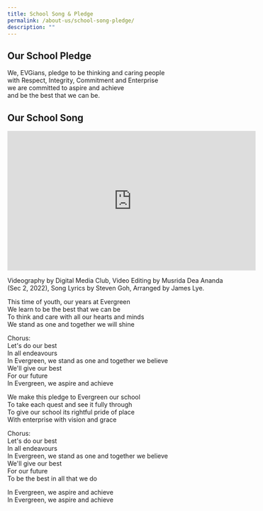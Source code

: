 ```yaml
---
title: School Song & Pledge
permalink: /about-us/school-song-pledge/
description: ""
---
```

## **Our School Pledge**  
We, EVGians, pledge&nbsp;to be thinking and caring people  
with Respect, Integrity, Commitment and Enterprise  
we are committed to aspire and achieve  
and be the best that we can be.

## **Our School Song**  
<iframe allowfullscreen="" allow="accelerometer; autoplay; clipboard-write; encrypted-media; gyroscope; picture-in-picture; web-share" frameborder="0" title="YouTube video player" src="https://www.youtube.com/embed/mEbUdUAhJTU" height="315" width="560"></iframe>

Videography by Digital Media Club, Video Editing by Musrida Dea Ananda (Sec 2, 2022), Song Lyrics by Steven Goh, Arranged by James Lye. 

This time of youth, our years at Evergreen  
We learn to be the best that we can be  
To think and care with all our hearts and minds  
We stand as one and together we will shine

Chorus:  
Let's do our best  
In all endeavours  
In Evergreen, we stand as one and together we believe  
We'll give our best  
For our future  
In Evergreen, we aspire and achieve

We make this pledge to Evergreen our school  
To take each quest and see it fully through  
To give our school its rightful pride of place  
With enterprise with vision and grace

Chorus:  
Let's do our best  
In all endeavours  
In Evergreen, we stand as one and together we believe  
We'll give our best  
For our future  
To be the best in all that we do

In Evergreen, we aspire and achieve  
In Evergreen, we aspire and achieve

